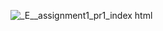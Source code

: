 ![_E__assignment1_pr1_index html](https://github.com/user-attachments/assets/15fddb12-249a-4bed-9758-4d13910feeb5)
